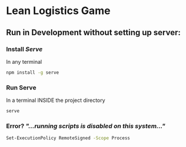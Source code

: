 # Lean Logistics Game

## Run in Development without setting up server:

### Install *Serve*
In any terminal
```bash
npm install -g serve
```

### Run Serve
In a terminal INSIDE the project directory
```bash
serve
```

### Error? *"...running scripts is disabled on this system..."*
```bash
Set-ExecutionPolicy RemoteSigned -Scope Process
```

